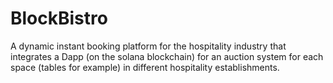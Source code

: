 # BlockBistro
A dynamic instant booking platform for the hospitality industry that integrates a Dapp (on the solana blockchain) for an auction system for each space (tables for example) in different hospitality establishments.
